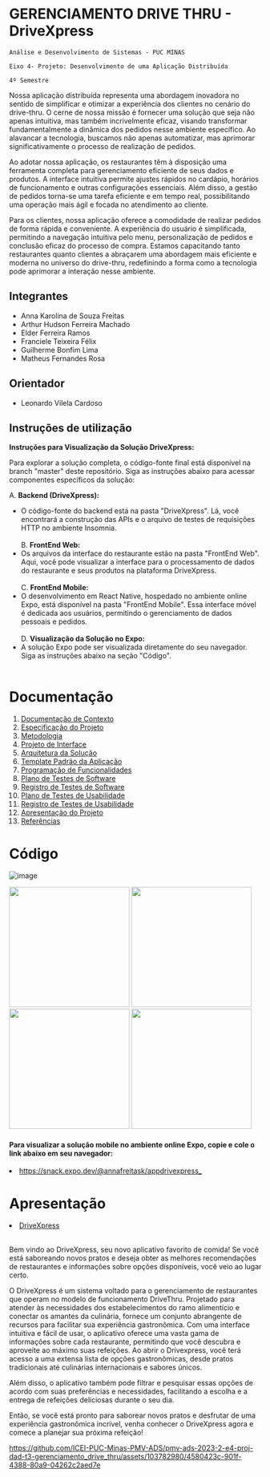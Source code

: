 # GERENCIAMENTO DRIVE THRU - DriveXpress

`Análise e Desenvolvimento de Sistemas - PUC MINAS`

`Eixo 4- Projeto: Desenvolvimento de uma Aplicação Distribuída`

`4º Semestre`

<p>    Nossa aplicação distribuída representa uma abordagem inovadora no sentido de simplificar e otimizar a experiência dos clientes no cenário do drive-thru. O cerne de nossa missão é fornecer uma solução que seja não apenas intuitiva, mas também incrivelmente eficaz, visando transformar fundamentalmente a dinâmica dos pedidos nesse ambiente específico. Ao alavancar a tecnologia, buscamos não apenas automatizar, mas aprimorar significativamente o processo de realização de pedidos.</p>

<p>    Ao adotar nossa aplicação, os restaurantes têm à disposição uma ferramenta completa para gerenciamento eficiente de seus dados e produtos. A interface intuitiva permite ajustes rápidos no cardápio, horários de funcionamento e outras configurações essenciais. Além disso, a gestão de pedidos torna-se uma tarefa eficiente e em tempo real, possibilitando uma operação mais ágil e focada no atendimento ao cliente.</p>

<p>    Para os clientes, nossa aplicação oferece a comodidade de realizar pedidos de forma rápida e conveniente. A experiência do usuário é simplificada, permitindo a navegação intuitiva pelo menu, personalização de pedidos e conclusão eficaz do processo de compra. Estamos capacitando tanto restaurantes quanto clientes a abraçarem uma abordagem mais eficiente e moderna no universo do drive-thru, redefinindo a forma como a tecnologia pode aprimorar a interação nesse ambiente.</p>


## Integrantes

* Anna Karolina de Souza Freitas
* Arthur Hudson Ferreira Machado
* Elder Ferreira Ramos
* Franciele Teixeira Félix
* Guilherme Bonfim Lima
* Matheus Fernandes Rosa

## Orientador

* Leonardo Vilela Cardoso

## Instruções de utilização

**Instruções para Visualização da Solução DriveXpress:**

Para explorar a solução completa, o código-fonte final está disponível na branch "master" deste repositório. Siga as instruções abaixo para acessar componentes específicos da solução:

A. **Backend (DriveXpress):**
   - O código-fonte do backend está na pasta "DriveXpress". Lá, você encontrará a construção das APIs e o arquivo de testes de requisições HTTP no ambiente Insomnia.<br>
     <br>
B. **FrontEnd Web:**
   - Os arquivos da interface do restaurante estão na pasta "FrontEnd Web". Aqui, você pode visualizar a interface para o processamento de dados do restaurante e seus produtos na plataforma DriveXpress.<br>
     <br>
C. **FrontEnd Mobile:**
   - O desenvolvimento em React Native, hospedado no ambiente online Expo, está disponível na pasta "FrontEnd Mobile". Essa interface móvel é dedicada aos usuários, permitindo o gerenciamento de dados pessoais e pedidos.<br>
     <br>
D. **Visualização da Solução no Expo:**
   - A solução Expo pode ser visualizada diretamente do seu navegador. Siga as instruções abaixo na seção "Código".<br>
     <br>


# Documentação

<ol>
<li><a href="docs/01-Documentação de Contexto.md"> Documentação de Contexto</a></li>
<li><a href="docs/02-Especificação do Projeto.md"> Especificação do Projeto</a></li>
<li><a href="docs/03-Metodologia.md"> Metodologia</a></li>
<li><a href="docs/04-Projeto de Interface.md"> Projeto de Interface</a></li>
<li><a href="docs/05-Arquitetura da Solução.md"> Arquitetura da Solução</a></li>
<li><a href="docs/06-Template Padrão da Aplicação.md"> Template Padrão da Aplicação</a></li>
<li><a href="docs/07-Programação de Funcionalidades.md"> Programação de Funcionalidades</a></li>
<li><a href="docs/08-Plano de Testes de Software.md"> Plano de Testes de Software</a></li>
<li><a href="docs/09-Registro de Testes de Software.md"> Registro de Testes de Software</a></li>
<li><a href="docs/10-Plano de Testes de Usabilidade.md"> Plano de Testes de Usabilidade</a></li>
<li><a href="docs/11-Registro de Testes de Usabilidade.md"> Registro de Testes de Usabilidade</a></li>
<li><a href="docs/12-Apresentação do Projeto.md"> Apresentação do Projeto</a></li>
<li><a href="docs/13-Referências.md"> Referências</a></li>
</ol>

# Código

![image](https://github.com/ICEI-PUC-Minas-PMV-ADS/pmv-ads-2023-2-e4-proj-dad-t3-gerenciamento_drive_thru/assets/103782980/cec4cafb-cdf1-4eab-98e4-235f983613e1)

<img src='https://github.com/ICEI-PUC-Minas-PMV-ADS/pmv-ads-2023-2-e4-proj-dad-t3-gerenciamento_drive_thru/assets/103782980/e5b864df-6246-4fea-8894-4f220fa01fca' width='240'>
<img src='https://github.com/ICEI-PUC-Minas-PMV-ADS/pmv-ads-2023-2-e4-proj-dad-t3-gerenciamento_drive_thru/assets/103782980/e28ac8ac-ed52-484a-978e-d38709547245' width='240'>
<img src='https://github.com/ICEI-PUC-Minas-PMV-ADS/pmv-ads-2023-2-e4-proj-dad-t3-gerenciamento_drive_thru/assets/103782980/75829e77-f2b9-484d-8058-8716b1e626d0' width='240'>
<img src='https://github.com/ICEI-PUC-Minas-PMV-ADS/pmv-ads-2023-2-e4-proj-dad-t3-gerenciamento_drive_thru/assets/103782980/5fc45e2c-c3d9-45d9-b20e-1a41613a746c' width='240'>

#### Para visualizar a solução mobile no ambiente online Expo, copie e cole o link abaixo em seu navegador:<br>

<li><a href="src/README.md">https://snack.expo.dev/@annafreitask/appdrivexpress_</a></li>

# Apresentação

<li><a href="presentation/README.md"> DriveXpress </a></li>
<br>

<a>Bem vindo ao DriveXpress, seu novo aplicativo favorito de comida! Se você está saboreando novos pratos e deseja obter as melhores recomendações de restaurantes e informações sobre opções disponíveis, você veio ao lugar certo.

O DriveXpress é um sistema voltado para o gerenciamento de restaurantes que operam no modelo de funcionamento DriveThru.  Projetado para atender às necessidades dos estabelecimentos do ramo alimentício e conectar os amantes da culinária, fornece um conjunto abrangente de recursos para facilitar sua experiência gastronômica. Com uma interface intuitiva e fácil de usar, o aplicativo oferece uma vasta gama de informações sobre cada restaurante, permitindo que você descubra e aproveite ao máximo suas refeições. Ao abrir o Drivexpress, você terá acesso a uma extensa lista de opções gastronômicas, desde pratos tradicionais até culinárias internacionais e sabores únicos.

Além disso, o aplicativo também pode filtrar e pesquisar essas opções de acordo com suas preferências e necessidades, facilitando a escolha e a entrega de refeições deliciosas durante o seu dia.

Então, se você está pronto para saborear novos pratos e desfrutar de uma experiência gastronômica incrível, venha conhecer o DriveXpress agora e comece a planejar sua próxima refeição!
</a>



https://github.com/ICEI-PUC-Minas-PMV-ADS/pmv-ads-2023-2-e4-proj-dad-t3-gerenciamento_drive_thru/assets/103782980/4580423c-901f-4388-80a9-04262c2aed7e


